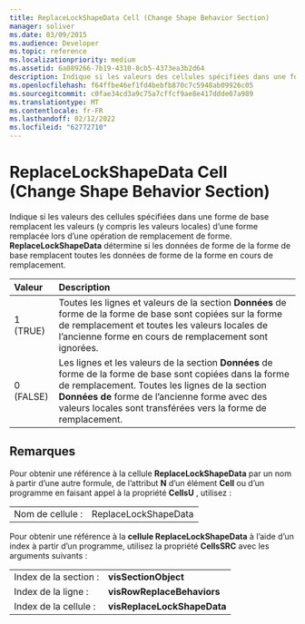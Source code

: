 ```yaml
---
title: ReplaceLockShapeData Cell (Change Shape Behavior Section)
manager: soliver
ms.date: 03/09/2015
ms.audience: Developer
ms.topic: reference
ms.localizationpriority: medium
ms.assetid: 6a089266-7b19-4310-8cb5-4373ea3b2d64
description: Indique si les valeurs des cellules spécifiées dans une forme de base remplacent les valeurs (y compris les valeurs locales) d’une forme remplacée lors d’une opération de remplacement de forme. ReplaceLockShapeData détermine si les données de forme de la forme de base remplacent toutes les données de forme de la forme en cours de remplacement.
ms.openlocfilehash: f64ffbe46ef1fd4bebfb870c7c5948ab09926c05
ms.sourcegitcommit: c0fae34cd3a9c75a7cffcf9ae8e417ddde07a989
ms.translationtype: MT
ms.contentlocale: fr-FR
ms.lasthandoff: 02/12/2022
ms.locfileid: "62772710"
---
```

# <a name="replacelockshapedata-cell-change-shape-behavior-section"></a>ReplaceLockShapeData Cell (Change Shape Behavior Section)

Indique si les valeurs des cellules spécifiées dans une forme de base remplacent les valeurs (y compris les valeurs locales) d’une forme remplacée lors d’une opération de remplacement de forme. **ReplaceLockShapeData** détermine si les données de forme de la forme de base remplacent toutes les données de forme de la forme en cours de remplacement. 
  
|**Valeur**|**Description**|
|:-----|:-----|
|1 (TRUE)  <br/> |Toutes les lignes et valeurs de la section **Données** de forme de la forme de base sont copiées sur la forme de remplacement et toutes les valeurs locales de l’ancienne forme en cours de remplacement sont ignorées. |
|0 (FALSE)  <br/> |Les lignes et les valeurs de la section **Données** de forme de la forme de base sont copiées dans la forme de remplacement. Toutes les lignes de la section **Données de** forme de l’ancienne forme avec des valeurs locales sont transférées vers la forme de remplacement. |
   
## <a name="remarks"></a>Remarques

Pour obtenir une référence à la cellule **ReplaceLockShapeData** par un nom à partir d’une autre formule, de l’attribut **N** d’un élément **Cell** ou d’un programme en faisant appel à la propriété **CellsU** , utilisez : 
  
|||
|:-----|:-----|
| Nom de cellule :  <br/> | ReplaceLockShapeData  <br/> |
   
Pour obtenir une référence à la **cellule ReplaceLockShapeData** à l’aide d’un index à partir d’un programme, utilisez la propriété **CellsSRC** avec les arguments suivants : 
  
|||
|:-----|:-----|
| Index de la section :  <br/> |**visSectionObject** <br/> |
| Index de la ligne :  <br/> |**visRowReplaceBehaviors** <br/> |
| Index de la cellule :  <br/> |**visReplaceLockShapeData** <br/> |
   

